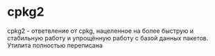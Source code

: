 # cpkg2
cpkg2 - ответвление от cpkg, нацеленное на более быструю и стабильную работу и упрощённую работу с базой данных пакетов. Утилита полностью переписана
